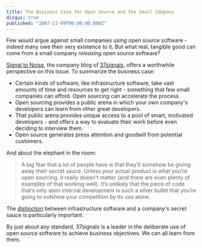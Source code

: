 ```yaml
---
title: The Business Case for Open Source and the Small Company
disqus: true
published: "2007-11-09T00:00:00.000Z"
---
```


Few would argue against small companies *using* open source software - indeed many owe their very existence to it. But what real, tangible good can come from a small company *releasing* open source software?

[Signal to Noise](http://www.37signals.com/svn/posts/693-ask-37signals-how-has-open-source-helped-or-hindered), the company blog of [37signals](http://37signals.com), offers a worthwhile perspective on this issue. To summarize the business case:

-  Certain kinds of software, like infrastructure software, take vast amounts of time and resources to get right - something that few small companies can afford. Open sourcing can accelerate the process.
-  Open sourcing provides a public arena in which your own company's developers can learn from other great developers.
-  That public arena provides unique access to a pool of smart, motivated developers - and offers a way to evaluate their work before even deciding to interview them.
-  Open source generates press attention and goodwill from potential customers.

And about the elephant in the room:

>A big fear that a lot of people have is that they’ll somehow be giving away their secret sauce. Unless your actual product is what you’re open sourcing, it really doesn't matter (and there are even plenty of examples of that working well). It’s unlikely that the piece of code that’s only seen internal development is such a silver bullet that you’re going to outshine your competition by its use alone.

The [distinction](/articles/2006/11/06/stone-soup) between infrastructure software and a company's secret sauce is particularly important.

By just about any standard, 37signals is a leader in the deliberate use of open source software to achieve business objectives. We can all learn from them.
